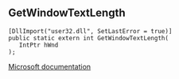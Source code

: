 ## GetWindowTextLength

```
[DllImport("user32.dll", SetLastError = true)]
public static extern int GetWindowTextLength(
   IntPtr hWnd
);
```

[Microsoft documentation](TODO)
